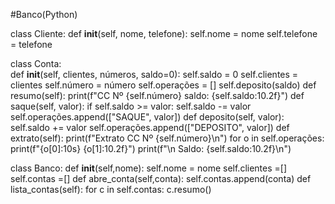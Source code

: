 #Banco(Python)

class Cliente:
  def __init__(self, nome, telefone):
    self.nome = nome
    self.telefone = telefone

class Conta:    
    def __init__(self, clientes, números, saldo=0):
        self.saldo = 0
        self.clientes = clientes
        self.número = número
        self.operações = []
        self.deposito(saldo)
    def resumo(self):
        print(f"CC Nº {self.número} saldo: {self.saldo:10.2f}")
    def saque(self, valor):
        if self.saldo >= valor:
            self.saldo -= valor
            self.operações.append(["SAQUE", valor])
    def deposito(self, valor):
        self.saldo += valor
        self.operações.append(["DEPOSITO", valor])
    def extrato(self):
        print(f"Extrato CC Nº {self.número}\n")
        for o in self.operações:
            print(f"{o[0]:10s} {o[1]:10.2f}")
        print(f"\n  Saldo: {self.saldo:10.2f}\n")

class Banco:
    def __init__(self,nome):
        self.nome = nome
        self.clientes =[]
        self.contas =[] 
    def abre_conta(self,conta):
        self.contas.append(conta)
    def lista_contas(self):
        for c in self.contas:
            c.resumo()
